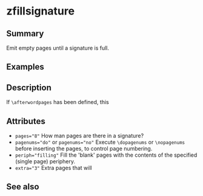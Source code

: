 # zfillsignature

## Summary
Emit empty pages until a signature is full. 
## Examples

## Description
If `\afterwordpages` has been defined, this
## Attributes
* `pages="8"` How man pages are there in a signature?
*  `pagenums="do"`  or `pagenums="no"` Execute `\dopagenums` or `\nopagenums` before inserting the pages, to control page numbering.
*  `periph="filling"` Fill the 'blank' pages with the contents of the specified (single page) periphery.
* `extra="3"` Extra pages that will
## See also


